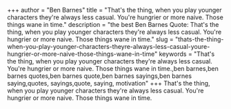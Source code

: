 +++
author = "Ben Barnes"
title = "That's the thing, when you play younger characters they're always less casual. You're hungrier or more naive. Those things wane in time."
description = "the best Ben Barnes Quote: That's the thing, when you play younger characters they're always less casual. You're hungrier or more naive. Those things wane in time."
slug = "thats-the-thing-when-you-play-younger-characters-theyre-always-less-casual-youre-hungrier-or-more-naive-those-things-wane-in-time"
keywords = "That's the thing, when you play younger characters they're always less casual. You're hungrier or more naive. Those things wane in time.,ben barnes,ben barnes quotes,ben barnes quote,ben barnes sayings,ben barnes saying,quotes, sayings,quote, saying, motivation"
+++
That's the thing, when you play younger characters they're always less casual. You're hungrier or more naive. Those things wane in time.

